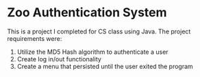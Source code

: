 # Zoo Authentication System

This is a project I completed for CS class using Java. The project requirements were:
1. Utilize the MD5 Hash algorithm to authenticate a user
2. Create log in/out functionality
3. Create a menu that persisted until the user exited the program
